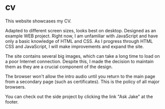 # cv
This website showcases my CV.

Adapted to different screen sizes, looks best on desktop. Designed as an example WEB project.
Right now, I am unfamiliar with JavaScript and have only a basic knowledge of HTML and CSS.
As I progress through HTML CSS and JavaScript, I will make improvements and expand the site.

The site contains several big images, which can take a long time to load on a poor Internet connection. 
Despite this, I made the decision to maintain them as they are a crucial component of the design.

The browser won't allow the intro audio until you return to the main page from a secondary page 
(such as certificates). This is the policy of all major browsers.

You can check out the side project by clicking the link "Ask Jake" at the footer.
